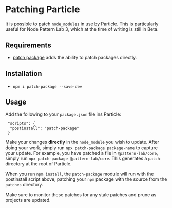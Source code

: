 # Patching Particle

It is possible to patch `node_modules` in use by Particle. This is particularly
useful for Node Pattern Lab 3, which at the time of writing is still in Beta.

## Requirements

* [patch package](https://www.npmjs.com/package/patch-package) adds the ability
to patch packages directly.

## Installation

* `npm i patch-package --save-dev`

## Usage

Add the following to your `package.json` file ins Particle:

```
 "scripts": {
  "postinstall": "patch-package"
 }
```

Make your changes **directly** in the `node_module` you wish to update. After
doing your work, simply run `npx patch-package package-name` to capture your
update. For example, you have patched a file in `@pattern-lab/core`, simply run
`npx patch-package @pattern-lab/core`. This generates a `patch` directory at the
root of Particle.

When you run `npm install`, the `patch-package` module will run with the
postinstall script above, patching your `npm` package with the source from the
`patches` directory. 

Make sure to monitor these patches for any stale patches and prune as projects
are updated.  
